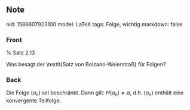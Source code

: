 ## Note
nid: 1586607923100
model: LaTeX
tags: Folge, wichtig
markdown: false

### Front
% Satz 2.13 <div>
</div><div>Was besagt der \textit{<span>Satz von Bolzano-Weierstraß</span><span>} für Folgen?</span></div>

### Back
Die Folge $\left(a_{n}\right)$ sei beschränkt. Dann gilt: $H\left(a_{n}\right) \neq \emptyset,$ d.h. $\left(a_{n}\right)$ enthält eine konvergente Teilfolge.
